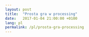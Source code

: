 ```yaml
---
layout: post
title:  "Prosta gra w processing"
date:   2017-01-04 21:00:00 +0100
lang: pl
permalink: /pl/prosta-gra-processing
---
```

